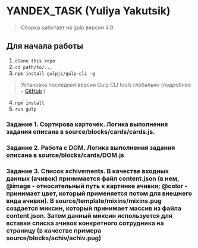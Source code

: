 # YANDEX_TASK (Yuliya Yakutsik)

> Сборка работает на gulp версии 4.0.

## Для начала работы

1. ```clone this repo```
2. ```cd path/to/...```
3. ```npm install gulpjs/gulp-cli -g```  
> Установка последней версии Gulp CLI tools глобально (подробнее - [GitHub](https://github.com/gulpjs/gulp/blob/4.0/docs/getting-started.md) )

4. ```npm install```
6. ```run gulp```

### Задание 1. Сортирова карточек. Логика выполнения задания описана в source/blocks/cards/cards.js.

### Задание 2. Работа с DOM. Логика выполнения задания описана в source/blocks/cards/DOM.js

### Задание 3. Список achivements. В качестве входных данных (ачивок) принимается файл content.json (в нем, @image - относительный путь к картинке ачивки; @color - принимает цвет, который применяется потом для внешнего вида ачивки). В source/template/mixins/mixins.pug создается миксин, который принимает массив из файла content.json. Затем данный миксин используется для вставки списка ачивок конкретного сотрудника на страницу (в качестве примера source/blocks/achiv/achiv.pug)